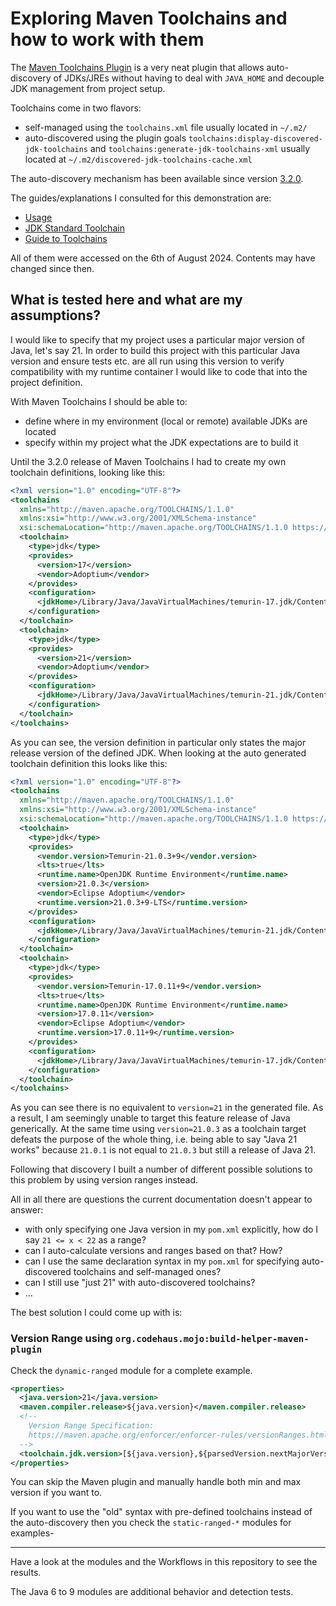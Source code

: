 # Exploring Maven Toolchains and how to work with them

The [Maven Toolchains Plugin](https://maven.apache.org/plugins/maven-toolchains-plugin/index.html) is a very neat plugin
that allows auto-discovery of JDKs/JREs without having to deal with `JAVA_HOME` and decouple JDK management from project
setup.

Toolchains come in two flavors:

- self-managed using the `toolchains.xml` file usually located in `~/.m2/`
- auto-discovered using the plugin goals `toolchains:display-discovered-jdk-toolchains`
  and `toolchains:generate-jdk-toolchains-xml` usually located at `~/.m2/discovered-jdk-toolchains-cache.xml`

The auto-discovery mechanism has been available since
version [3.2.0](https://issues.apache.org/jira/browse/MTOOLCHAINS-49).

The guides/explanations I consulted for this demonstration are:

- [Usage](https://maven.apache.org/plugins/maven-toolchains-plugin/usage.html)
- [JDK Standard Toolchain](https://maven.apache.org/plugins/maven-toolchains-plugin/toolchains/jdk.html)
- [Guide to Toolchains](https://maven.apache.org/guides/mini/guide-using-toolchains.html)

All of them were accessed on the 6th of August 2024. Contents may have changed since then.

## What is tested here and what are my assumptions?

I would like to specify that my project uses a particular major version of Java, let's say 21. In order to build this
project with this particular Java version and ensure tests etc. are all run using this version to verify compatibility
with my runtime container I would like to code that into the project definition.

With Maven Toolchains I should be able to:

- define where in my environment (local or remote) available JDKs are located
- specify within my project what the JDK expectations are to build it

Until the 3.2.0 release of Maven Toolchains I had to create my own toolchain definitions, looking like this:

```xml
<?xml version="1.0" encoding="UTF-8"?>
<toolchains
  xmlns="http://maven.apache.org/TOOLCHAINS/1.1.0"
  xmlns:xsi="http://www.w3.org/2001/XMLSchema-instance"
  xsi:schemaLocation="http://maven.apache.org/TOOLCHAINS/1.1.0 https://maven.apache.org/xsd/toolchains-1.1.0.xsd">
  <toolchain>
    <type>jdk</type>
    <provides>
      <version>17</version>
      <vendor>Adoptium</vendor>
    </provides>
    <configuration>
      <jdkHome>/Library/Java/JavaVirtualMachines/temurin-17.jdk/Contents/Home</jdkHome>
    </configuration>
  </toolchain>
  <toolchain>
    <type>jdk</type>
    <provides>
      <version>21</version>
      <vendor>Adoptium</vendor>
    </provides>
    <configuration>
      <jdkHome>/Library/Java/JavaVirtualMachines/temurin-21.jdk/Contents/Home</jdkHome>
    </configuration>
  </toolchain>
</toolchains>
```

As you can see, the version definition in particular only states the major release version of the defined JDK. When
looking at the auto generated toolchain definition this looks like this:

```xml
<?xml version="1.0" encoding="UTF-8"?>
<toolchains
  xmlns="http://maven.apache.org/TOOLCHAINS/1.1.0"
  xmlns:xsi="http://www.w3.org/2001/XMLSchema-instance"
  xsi:schemaLocation="http://maven.apache.org/TOOLCHAINS/1.1.0 https://maven.apache.org/xsd/toolchains-1.1.0.xsd">
  <toolchain>
    <type>jdk</type>
    <provides>
      <vendor.version>Temurin-21.0.3+9</vendor.version>
      <lts>true</lts>
      <runtime.name>OpenJDK Runtime Environment</runtime.name>
      <version>21.0.3</version>
      <vendor>Eclipse Adoptium</vendor>
      <runtime.version>21.0.3+9-LTS</runtime.version>
    </provides>
    <configuration>
      <jdkHome>/Library/Java/JavaVirtualMachines/temurin-21.jdk/Contents/Home</jdkHome>
    </configuration>
  </toolchain>
  <toolchain>
    <type>jdk</type>
    <provides>
      <vendor.version>Temurin-17.0.11+9</vendor.version>
      <lts>true</lts>
      <runtime.name>OpenJDK Runtime Environment</runtime.name>
      <version>17.0.11</version>
      <vendor>Eclipse Adoptium</vendor>
      <runtime.version>17.0.11+9</runtime.version>
    </provides>
    <configuration>
      <jdkHome>/Library/Java/JavaVirtualMachines/temurin-17.jdk/Contents/Home</jdkHome>
    </configuration>
  </toolchain>
</toolchains>
```

As you can see there is no equivalent to `version=21` in the generated file. As a result, I am seemingly unable to
target this feature release of Java generically. At the same time using `version=21.0.3` as a toolchain target defeats
the purpose of the whole thing, i.e. being able to say "Java 21 works" because `21.0.1` is not equal to `21.0.3` but
still a release of Java 21.

Following that discovery I built a number of different possible solutions to this problem by using version ranges
instead.

All in all there are questions the current documentation doesn't appear to answer:

- with only specifying one Java version in my `pom.xml` explicitly, how do I say `21 <= x < 22` as a range?
- can I auto-calculate versions and ranges based on that? How?
- can I use the same declaration syntax in my `pom.xml` for specifying auto-discovered toolchains and self-managed ones?
- can I still use "just 21" with auto-discovered toolchains?
- ...

The best solution I could come up with is:

### Version Range using `org.codehaus.mojo:build-helper-maven-plugin`

Check the `dynamic-ranged` module for a complete example.

```xml
<properties>
  <java.version>21</java.version>
  <maven.compiler.release>${java.version}</maven.compiler.release>
  <!--
    Version Range Specification:
    https://maven.apache.org/enforcer/enforcer-rules/versionRanges.html
  -->
  <toolchain.jdk.version>[${java.version},${parsedVersion.nextMajorVersion})</toolchain.jdk.version>
</properties>
```

You can skip the Maven plugin and manually handle both min and max version if you want to.

If you want to use the "old" syntax with pre-defined toolchains instead of the auto-discovery then you check the
`static-ranged-*` modules for examples-

---

Have a look at the modules and the Workflows in this repository to see the results.

The Java 6 to 9 modules are additional behavior and detection tests.
